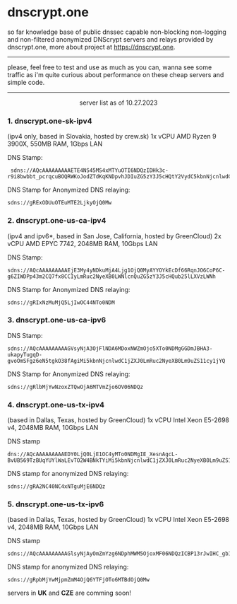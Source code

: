 # dnscrypt.one
so far knowledge base of public dnssec capable non-blocking non-logging and non-filtered anonymized DNScrypt servers and relays provided by dnscrypt.one, more about project at https://dnscrypt.one.

**********************************************************************************************************************************
please, feel free to test and use as much as you can, wanna see some traffic as i'm quite curious about performance on these cheap servers and simple code.
**********************************************************************************************************************************

<p align="center">
server list as of 10.27.2023
</p>

### 1. **dnscrypt.one-sk-ipv4**
(ipv4 only, based in Slovakia, hosted by crew.sk)
1x vCPU AMD Ryzen 9 3900X, 550MB RAM, 1Gbps LAN

DNS Stamp:
```
 sdns://AQcAAAAAAAAAETE4NS45MS4xMTYuOTI6NDQzIDHk3c-r9i8bwbbt_pcrqcuBOQRWKoJodZTdKqKNDpvhJDIuZG5zY3J5cHQtY2VydC5kbnNjcnlwdC5vbmUtc2staXB2NA
```
 
DNS Stamp for Anonymized DNS relaying:
```
sdns://gRExODUuOTEuMTE2LjkyOjQ0Mw
```

### 2. **dnscrypt.one-us-ca-ipv4**
(ipv4 and ipv6*, based in San Jose, California, hosted by GreenCloud)
2x vCPU AMD EPYC 7742, 2048MB RAM, 10Gbps LAN

DNS Stamp:
```
sdns://AQcAAAAAAAAAEjE3My4yNDkuMjA4Ljg1OjQ0MyAYYOYkEcDf66RqnJO6CoP6C-g6ZIWDPp43m2CQ7fx8CCIyLmRuc2NyeXB0LWNlcnQuZG5zY3J5cHQub25lLXVzLWNh
```

DNS Stamp for Anonymized DNS relaying:
```
sdns://gRIxNzMuMjQ5LjIwOC44NTo0NDM
```
 
### 3. **dnscrypt.one-us-ca-ipv6**


DNS Stamp:
```
sdns://AQcAAAAAAAAAGVsyNjA3OjFlNDA6MDoxNWZmOjo5XTo0NDMgGGDmJBHA3-ukapyTugqD-gvoOmSFgz6eN5tgkO38fAgiMi5kbnNjcnlwdC1jZXJ0LmRuc2NyeXB0Lm9uZS11cy1jYQ
```

DNS Stamp for Anonymized DNS relaying:
```
sdns://gRlbMjYwNzoxZTQwOjA6MTVmZjo6OV06NDQz
```

### 4. **dnscrypt.one-us-tx-ipv4**
(based in Dallas, Texas, hosted by GreenCloud)
1x vCPU Intel Xeon E5-2698 v4, 2048MB RAM, 10Gbps LAN

DNS stamp
```
dns://AQcAAAAAAAAAEDY0LjQ0LjE1OC4yMTo0NDMgIE_XesnAgcL-BvUB569TzBUqYUYlWaLEvTO2W4BNkTYiMi5kbnNjcnlwdC1jZXJ0LmRuc2NyeXB0Lm9uZS11cy10eA
```

DNS stamp for anonymized DNS relaying:
```
sdns://gRA2NC40NC4xNTguMjE6NDQz
```

### 5. **dnscrypt.one-us-tx-ipv6**
(based in Dallas, Texas, hosted by GreenCloud)
1x vCPU Intel Xeon E5-2698 v4, 2048MB RAM, 10Gbps LAN

DNS stamp
```
sdns://AQcAAAAAAAAAGlsyNjAyOmZmYzg6NDphMWM5OjoxMF06NDQzICBP13rJwIHC_gb1AeevU8wVKmFGJVmixL0ztluATZE2IjIuZG5zY3J5cHQtY2VydC5kbnNjcnlwdC5vbmUtdXMtdHg
```

DNS stamp for anonymized DNS relaying:
```
sdns://gRpbMjYwMjpmZmM4OjQ6YTFjOTo6MTBdOjQ0Mw
```



servers in **UK** and **CZE** are comming soon!


